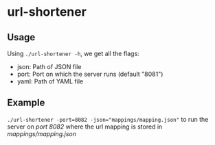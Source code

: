 # url-shortener

## Usage

Using `./url-shortener -h`, we get all the flags:

- json: Path of JSON file
- port: Port on which the server runs (default "8081")
- yaml: Path of YAML file

## Example

`./url-shortener -port=8082 -json="mappings/mapping.json"` to run the server on _port 8082_ where the url mapping is stored in _mappings/mapping.json_